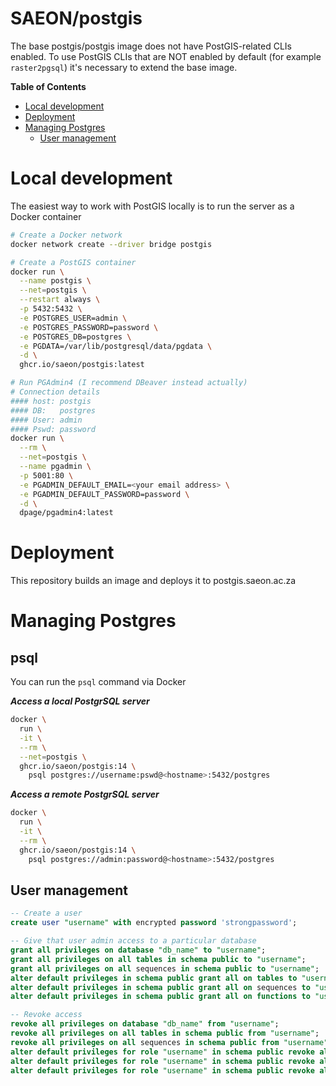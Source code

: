 # SAEON/postgis
The base postgis/postgis image does not have PostGIS-related CLIs enabled. To use PostGIS CLIs that are NOT enabled by default (for example `raster2pgsql`) it's necessary to extend the base image.

<!-- START doctoc generated TOC please keep comment here to allow auto update -->
<!-- DON'T EDIT THIS SECTION, INSTEAD RE-RUN doctoc TO UPDATE -->
**Table of Contents** 

- [Local development](#local-development)
- [Deployment](#deployment)
- [Managing Postgres](#managing-postgres)
  - [User management](#user-management)

<!-- END doctoc generated TOC please keep comment here to allow auto update -->

# Local development
The easiest way to work with PostGIS locally is to run the server as a Docker container

```sh
# Create a Docker network
docker network create --driver bridge postgis

# Create a PostGIS container
docker run \
  --name postgis \
  --net=postgis \
  --restart always \
  -p 5432:5432 \
  -e POSTGRES_USER=admin \
  -e POSTGRES_PASSWORD=password \
  -e POSTGRES_DB=postgres \
  -e PGDATA=/var/lib/postgresql/data/pgdata \
  -d \
  ghcr.io/saeon/postgis:latest

# Run PGAdmin4 (I recommend DBeaver instead actually)
# Connection details
#### host: postgis
#### DB:   postgres
#### User: admin
#### Pswd: password 
docker run \
  --rm \
  --net=postgis \
  --name pgadmin \
  -p 5001:80 \
  -e PGADMIN_DEFAULT_EMAIL=<your email address> \
  -e PGADMIN_DEFAULT_PASSWORD=password \
  -d \
  dpage/pgadmin4:latest
```

# Deployment
This repository builds an image and deploys it to postgis.saeon.ac.za

# Managing Postgres

## psql
You can run the `psql` command via Docker

**_Access a local PostgrSQL server_**
```sh
docker \
  run \
  -it \
  --rm \
  --net=postgis \
  ghcr.io/saeon/postgis:14 \
    psql postgres://username:pswd@<hostname>:5432/postgres
```

**_Access a remote PostgrSQL server_**
```sh
docker \
  run \
  -it \
  --rm \
  ghcr.io/saeon/postgis:14 \
    psql postgres://admin:password@<hostname>:5432/postgres
```

## User management
```sql
-- Create a user
create user "username" with encrypted password 'strongpassword';

-- Give that user admin access to a particular database
grant all privileges on database "db_name" to "username";
grant all privileges on all tables in schema public to "username";
grant all privileges on all sequences in schema public to "username";
alter default privileges in schema public grant all on tables to "username";
alter default privileges in schema public grant all on sequences to "username";
alter default privileges in schema public grant all on functions to "username";

-- Revoke access
revoke all privileges on database "db_name" from "username";
revoke all privileges on all tables in schema public from "username";
revoke all privileges on all sequences in schema public from "username";
alter default privileges for role "username" in schema public revoke all on tables from "username";
alter default privileges for role "username" in schema public revoke all on sequences from "username";
alter default privileges for role "username" in schema public revoke all on functions from "username";
```
